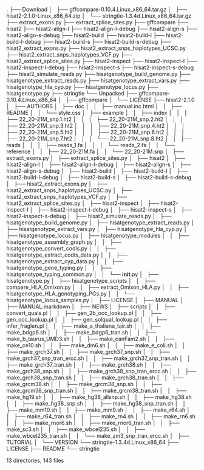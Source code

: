 .
├── Download
│   ├── gffcompare-0.10.4.Linux_x86_64.tar.gz
│   ├── hisat2-2.1.0-Linux_x86_64.zip
│   └── stringtie-1.3.4d.Linux_x86_64.tar.gz
├── extract_exons.py
├── extract_splice_sites.py
├── gffcompare
├── hisat2
├── hisat2-align-l
├── hisat2-align-l-debug
├── hisat2-align-s
├── hisat2-align-s-debug
├── hisat2-build
├── hisat2-build-l
├── hisat2-build-l-debug
├── hisat2-build-s
├── hisat2-build-s-debug
├── hisat2_extract_exons.py
├── hisat2_extract_snps_haplotypes_UCSC.py
├── hisat2_extract_snps_haplotypes_VCF.py
├── hisat2_extract_splice_sites.py
├── hisat2-inspect
├── hisat2-inspect-l
├── hisat2-inspect-l-debug
├── hisat2-inspect-s
├── hisat2-inspect-s-debug
├── hisat2_simulate_reads.py
├── hisatgenotype_build_genome.py
├── hisatgenotype_extract_reads.py
├── hisatgenotype_extract_vars.py
├── hisatgenotype_hla_cyp.py
├── hisatgenotype_locus.py
├── hisatgenotype.py
├── stringtie
└── Unpacked
    ├── gffcompare-0.10.4.Linux_x86_64
    │   ├── gffcompare
    │   └── LICENSE
    ├── hisat2-2.1.0
    │   ├── AUTHORS
    │   ├── doc
    │   │   ├── manual.inc.html
    │   │   ├── README
    │   │   └── style.css
    │   ├── example
    │   │   ├── index
    │   │   │   ├── 22_20-21M_snp.1.ht2
    │   │   │   ├── 22_20-21M_snp.2.ht2
    │   │   │   ├── 22_20-21M_snp.3.ht2
    │   │   │   ├── 22_20-21M_snp.4.ht2
    │   │   │   ├── 22_20-21M_snp.5.ht2
    │   │   │   ├── 22_20-21M_snp.6.ht2
    │   │   │   ├── 22_20-21M_snp.7.ht2
    │   │   │   └── 22_20-21M_snp.8.ht2
    │   │   ├── reads
    │   │   │   ├── reads_1.fa
    │   │   │   └── reads_2.fa
    │   │   └── reference
    │   │       ├── 22_20-21M.fa
    │   │       └── 22_20-21M.snp
    │   ├── extract_exons.py
    │   ├── extract_splice_sites.py
    │   ├── hisat2
    │   ├── hisat2-align-l
    │   ├── hisat2-align-l-debug
    │   ├── hisat2-align-s
    │   ├── hisat2-align-s-debug
    │   ├── hisat2-build
    │   ├── hisat2-build-l
    │   ├── hisat2-build-l-debug
    │   ├── hisat2-build-s
    │   ├── hisat2-build-s-debug
    │   ├── hisat2_extract_exons.py
    │   ├── hisat2_extract_snps_haplotypes_UCSC.py
    │   ├── hisat2_extract_snps_haplotypes_VCF.py
    │   ├── hisat2_extract_splice_sites.py
    │   ├── hisat2-inspect
    │   ├── hisat2-inspect-l
    │   ├── hisat2-inspect-l-debug
    │   ├── hisat2-inspect-s
    │   ├── hisat2-inspect-s-debug
    │   ├── hisat2_simulate_reads.py
    │   ├── hisatgenotype_build_genome.py
    │   ├── hisatgenotype_extract_reads.py
    │   ├── hisatgenotype_extract_vars.py
    │   ├── hisatgenotype_hla_cyp.py
    │   ├── hisatgenotype_locus.py
    │   ├── hisatgenotype_modules
    │   │   ├── hisatgenotype_assembly_graph.py
    │   │   ├── hisatgenotype_convert_codis.py
    │   │   ├── hisatgenotype_extract_codis_data.py
    │   │   ├── hisatgenotype_extract_cyp_data.py
    │   │   ├── hisatgenotype_gene_typing.py
    │   │   ├── hisatgenotype_typing_common.py
    │   │   └── __init__.py
    │   ├── hisatgenotype.py
    │   ├── hisatgenotype_scripts
    │   │   ├── compare_HLA_Omixon.py
    │   │   ├── extract_Omixon_HLA.py
    │   │   ├── hisatgenotype_HLA_genotyping_PGs.py
    │   │   └── hisatgenotype_locus_samples.py
    │   ├── LICENSE
    │   ├── MANUAL
    │   ├── MANUAL.markdown
    │   ├── NEWS
    │   ├── scripts
    │   │   ├── convert_quals.pl
    │   │   ├── gen_2b_occ_lookup.pl
    │   │   ├── gen_occ_lookup.pl
    │   │   ├── gen_solqual_lookup.pl
    │   │   ├── infer_fraglen.pl
    │   │   ├── make_a_thaliana_tair.sh
    │   │   ├── make_bdgp6.sh
    │   │   ├── make_bdgp6_tran.sh
    │   │   ├── make_b_taurus_UMD3.sh
    │   │   ├── make_canFam2.sh
    │   │   ├── make_ce10.sh
    │   │   ├── make_dm6.sh
    │   │   ├── make_e_coli.sh
    │   │   ├── make_grch37.sh
    │   │   ├── make_grch37_snp.sh
    │   │   ├── make_grch37_snp_tran_ercc.sh
    │   │   ├── make_grch37_snp_tran.sh
    │   │   ├── make_grch37_tran.sh
    │   │   ├── make_grch38.sh
    │   │   ├── make_grch38_snp.sh
    │   │   ├── make_grch38_snp_tran_ercc.sh
    │   │   ├── make_grch38_snp_tran.sh
    │   │   ├── make_grch38_tran.sh
    │   │   ├── make_grcm38.sh
    │   │   ├── make_grcm38_snp.sh
    │   │   ├── make_grcm38_snp_tran.sh
    │   │   ├── make_grcm38_tran.sh
    │   │   ├── make_hg19.sh
    │   │   ├── make_hg38_allsnp.sh
    │   │   ├── make_hg38.sh
    │   │   ├── make_hg38_snp.sh
    │   │   ├── make_hg38_snp_tran.sh
    │   │   ├── make_mm10.sh
    │   │   ├── make_mm9.sh
    │   │   ├── make_r64.sh
    │   │   ├── make_r64_tran.sh
    │   │   ├── make_rn4.sh
    │   │   ├── make_rn6.sh
    │   │   ├── make_rnor6.sh
    │   │   ├── make_rnor6_tran.sh
    │   │   ├── make_sc3.sh
    │   │   ├── make_wbcel235.sh
    │   │   ├── make_wbcel235_tran.sh
    │   │   └── make_zm3_snp_tran_ercc.sh
    │   ├── TUTORIAL
    │   └── VERSION
    └── stringtie-1.3.4d.Linux_x86_64
        ├── LICENSE
        ├── README
        └── stringtie

13 directories, 143 files
